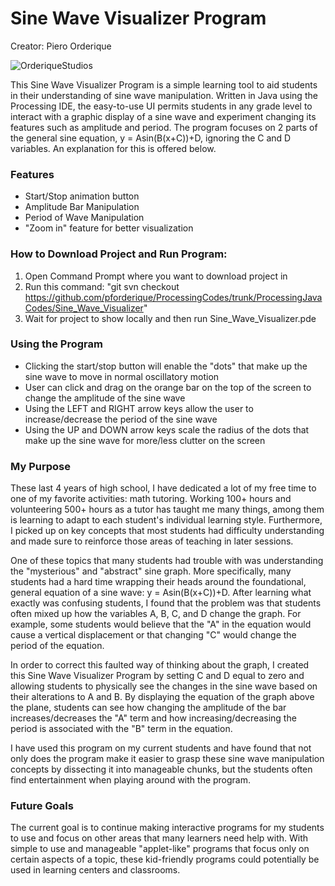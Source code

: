 # Sine Wave Visualizer Program
Creator: Piero Orderique

![OrderiqueStudios](https://pforderique.github.io/images/orderique_studios_logo_text_smallerer.png)

This Sine Wave Visualizer Program is a simple learning tool to aid students in their understanding of sine wave manipulation. Written in Java using the Processing IDE, the easy-to-use UI permits students in any grade level to interact with a graphic display of a sine wave and experiment changing its features such as amplitude and period. The program focuses on 2 parts of the general sine equation, y = Asin(B(x+C))+D, ignoring the C and D variables. An explanation for this is offered below.

### Features
- Start/Stop animation button
- Amplitude Bar Manipulation
- Period of Wave Manipulation
- "Zoom in" feature for better visualization

### How to Download Project and Run Program:
1) Open Command Prompt where you want to download project in 
2) Run this command: "git svn checkout https://github.com/pforderique/ProcessingCodes/trunk/ProcessingJavaCodes/Sine_Wave_Visualizer"
3) Wait for project to show locally and then run Sine_Wave_Visualizer.pde

### Using the Program
- Clicking the start/stop button will enable the "dots" that make up the sine wave to move in normal oscillatory motion
- User can click and drag on the orange bar on the top of the screen to change the amplitude of the sine wave
- Using the LEFT and RIGHT arrow keys allow the user to increase/decrease the period of the sine wave
- Using the UP and DOWN arrow keys scale the radius of the dots that make up the sine wave for more/less clutter on the screen

### My Purpose
These last 4 years of high school, I have dedicated a lot of my free time to one of my favorite activities: math tutoring. Working 100+ hours and volunteering 500+ hours as a tutor has taught me many things, among them is learning to adapt to each student's individual learning style. Furthermore, I picked up on key concepts that most students had difficulty understanding and made sure to reinforce those areas of teaching in later sessions.

One of these topics that many students had trouble with was understanding the "mysterious" and "abstract" sine graph. More specifically, many students had a hard time wrapping their heads around the foundational, general equation of a sine wave: y = Asin(B(x+C))+D. After learning what exactly was confusing students, I found that the problem was that students often mixed up how the variables A, B, C, and D change the graph. For example, some students would believe that the "A" in the equation would cause a vertical displacement or that changing "C" would change the period of the equation.

In order to correct this faulted way of thinking about the graph, I created this Sine Wave Visualizer Program by setting C and D equal to zero and allowing students to physically see the changes in the sine wave based on their alterations to A and B. By displaying the equation of the graph above the plane, students can see how changing the amplitude of the bar increases/decreases the "A" term and how increasing/decreasing the period is associated with the "B" term in the equation.

I have used this program on my current students and have found that not only does the program make it easier to grasp these sine wave manipulation concepts by dissecting it into manageable chunks, but the students often find entertainment when playing around with the program.

### Future Goals
The current goal is to continue making interactive programs for my students to use and focus on other areas that many learners need help with. With simple to use and manageable "applet-like" programs that focus only on certain aspects of a topic, these kid-friendly programs could potentially be used in learning centers and classrooms.
